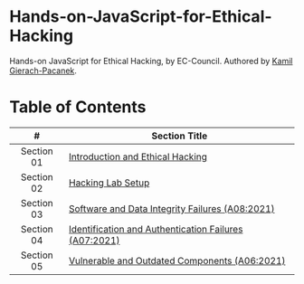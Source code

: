 # Hands-on-JavaScript-for-Ethical-Hacking
Hands-on JavaScript for Ethical Hacking, by EC-Council. Authored by [Kamil Gierach-Pacanek](https://github.com/KamilPacanek).

# Table of Contents

| **#** | **Section Title** |
| :---: | --- |
|Section 01 | [Introduction and Ethical Hacking](section-01/) |
|Section 02 | [Hacking Lab Setup](section-02/) |
|Section 03 | [Software and Data Integrity Failures (A08:2021)](section-03/) |
|Section 04 | [Identification and Authentication Failures (A07:2021)](section-04/) |
|Section 05 | [Vulnerable and Outdated Components (A06:2021)](section-05/) |
